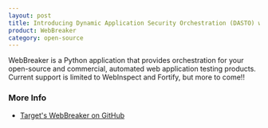```yaml
---
layout: post
title: Introducing Dynamic Application Security Orchestration (DASTO) with WebBreaker
product: WebBreaker
category: open-source
---
```


WebBreaker is a Python application that provides orchestration for your open-source and commercial, automated web application testing products.  Current support is limited to WebInspect and Fortify, but more to come!!


### More Info

* [Target's WebBreaker on GitHub](https://github.com/target/webbreaker)
